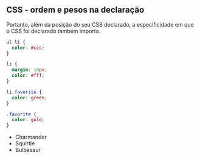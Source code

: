 ##  CSS - ordem e pesos na declaração

Portanto, além da posição do seu CSS declarado, a especificidade em que o CSS foi declarado também importa.

```css
ul li {
  color: #ccc;
}

li {
  margin: 10px;
  color: #fff;
}

li.favorite {
  color: green;
}

.favorite {
  color: gold;
}

```

<style type="text/css">
.reveal ul {
  padding: 0;
}

.reveal ul li {
  float: left;
  padding-left: 0;
  margin: 10px;
  margin-left: 80px;
  color: #fff;
}
</style>

<ul>
  <li>Charmander</li>
  <li>Squirtle</li>
  <li>Bulbasaur</li>
</ul>
